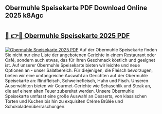 ## Obermuhle Speisekarte PDF Download Online 2025 k8Agc

# <h2><a href="http://gc7uq9.nevu.top/?p=Obermuhle+Speisekarte">🔗 👉🔴 Obermuhle Speisekarte 2025 PDF</a></h2>

[![Obermuhle Speisekarte 2025 PDF](https://i.imgur.com/dBaPXMq.png)](http://gc7uq9.nevu.top/?p=Obermuhle+Speisekarte)
Auf der Obermuhle Speisekarte finden Sie nicht nur eine Liste der angebotenen Gerichte in einem Restaurant oder Café, sondern auch etwas, das für Ihren Geschmack köstlich und geeignet ist. Auf unserer Obermuhle Speisekarte bieten wir leichte und neue Optionen an - unser Salatbereich. Für diejenigen, die Fleisch bevorzugen, bieten wir eine umfangreiche Auswahl an Gerichten auf der Obermuhle Speisekarte an: Rindfleisch, Schweinefleisch, Huhn und Fisch. Unseren Auserwählten bieten wir Gourmet-Gerichte wie Schaschlik und Steak an, die auf einem alten Feuer zubereitet werden. Unsere Obermuhle Speisekarte umfasst eine große Auswahl an Desserts, von klassischen Torten und Kuchen bis hin zu exquisiten Crème Brûlée und Schokoladenüberraschungen.
